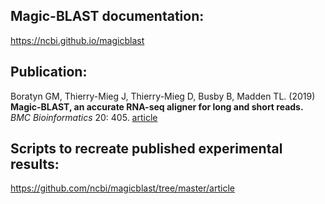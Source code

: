## Magic-BLAST documentation:
https://ncbi.github.io/magicblast

## Publication:
Boratyn GM, Thierry-Mieg J, Thierry-Mieg D, Busby B, Madden TL. (2019) **Magic-BLAST, an accurate RNA-seq aligner for long and short reads.** *BMC Bioinformatics* 20: 405. [article](https://bmcbioinformatics.biomedcentral.com/articles/10.1186/s12859-019-2996-x)

## Scripts to recreate published experimental results:
https://github.com/ncbi/magicblast/tree/master/article
